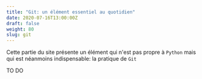 ```yaml
---
title: "Git: un élément essentiel au quotidien"
date: 2020-07-16T13:00:00Z
draft: false
weight: 80
slug: git
---
```


Cette partie du site présente un élément qui n'est pas propre à 
`Python` mais qui est néanmoins indispensable: la pratique de `Git`

TO DO